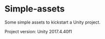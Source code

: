 # Simple-assets
 
Some simple assets to kickstart a Unity project.

Project version: Unity 2017.4.40f1